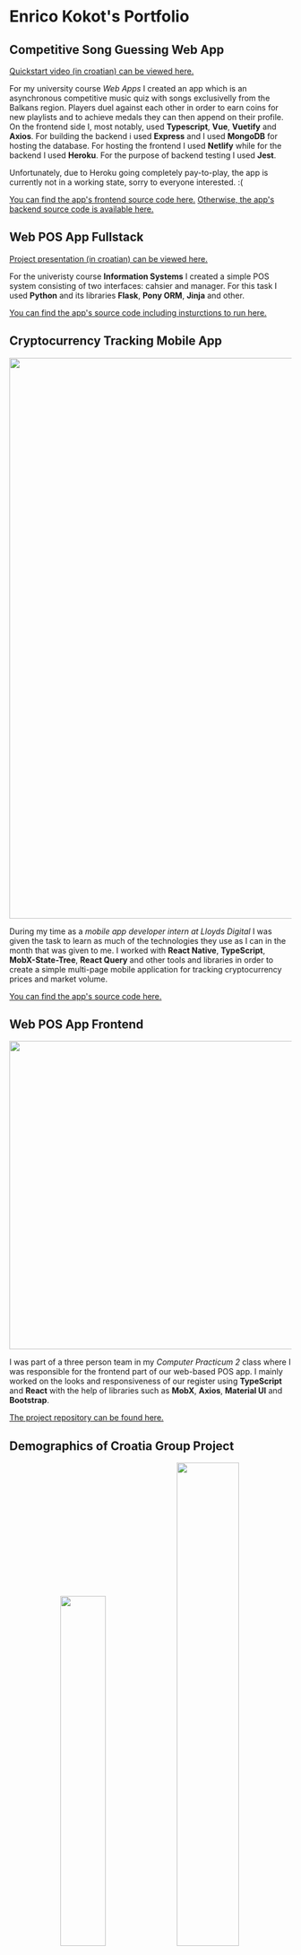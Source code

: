 # Enrico Kokot's Portfolio

## Competitive Song Guessing Web App

[Quickstart video (in croatian) can be viewed here.](https://youtu.be/Za5ZmSlbl_E)

For my university course *Web Apps* I created an app which is an asynchronous competitive music quiz with songs exclusivelly from the Balkans region. Players duel against each other in order to earn coins for new playlists and to achieve medals they can then append on their profile. On the frontend side I, most notably, used **Typescript**, **Vue**, **Vuetify** and **Axios**. For building the backend i used **Express** and I used **MongoDB** for hosting the database. For hosting the frontend I used **Netlify** while for the backend I used **Heroku**. For the purpose of backend testing I used **Jest**.

<!--
<del>[The app can be accessed at this location.](https://songpop-balkans.netlify.app)</del>
-->
Unfortunately, due to Heroku going completely pay-to-play, the app is currently not in a working state, sorry to everyone interested. :(

[You can find the app's frontend source code here.](https://github.com/enricokokot/songpop-balkans-frontend)
[Otherwise, the app's backend source code is available here.](https://github.com/enricokokot/songpop-balkans-backend)

## Web POS App Fullstack

[Project presentation (in croatian) can be viewed here.](https://youtu.be/wdN5cIGjg4w)

For the univeristy course **Information Systems** I created a simple POS system consisting of two interfaces: cahsier and manager. For this task I used **Python** and its libraries **Flask**, **Pony ORM**, **Jinja** and other.

[You can find the app's source code including insturctions to run here.](https://github.com/enricokokot/INFSUS-PROZAD)

## Cryptocurrency Tracking Mobile App
<img src="https://github.com/enricokokot/my-projects/blob/main/crypto-tracker-demo.png?raw=true" width="1000">

During my time as a *mobile app developer intern at Lloyds Digital* I was given the task to learn as much of the technologies they use as I can in the month that was given to me. I worked with **React Native**, **TypeScript**, **MobX-State-Tree**, **React Query** and other tools and libraries in order to create a simple multi-page mobile application for tracking cryptocurrency prices and market volume.

[You can find the app's source code here.](https://github.com/enricokokot/crypto-tracker-app)

## Web POS App Frontend
<img src="https://github.com/enricokokot/my-projects/blob/main/webpos-demo.gif?raw=true" width="550">

I was part of a three person team in my *Computer Practicum 2* class where I was responsible for the frontend part of our web-based POS app. I mainly worked on the looks and responsiveness of our register using **TypeScript** and **React** with the help of libraries such as **MobX**, **Axios**, **Material UI** and **Bootstrap**.

[The project repository can be found here.](https://github.com/i3arsu/Cashier_Software)

## Demographics of Croatia Group Project
<p align="center">
  <img src="https://github.com/enricokokot/my-projects/blob/main/centralization-croatia-zagreb.gif?raw=true" width="40%">
  <img src="https://github.com/enricokokot/my-projects/blob/main/centralization-europe.png?raw=true" width="47%">
</p>
  
I led a five person team concerned with population statistics in Croatia for the *Statistics* class. We graphically presented numbers concerning different aspects of our society including religiousness, minorities and centralization through history using **Python**.

[Here's the project's repository in croatian.](https://github.com/enricokokot/Demographics-of-Croatia-2021)

## Healthcare System Database Group Project
<img src="https://drive.google.com/uc?export=view&id=1C2tMOLd0e9-8RKnde4ZpoFRlxWtlOmd4" width="600">

I worked in a team of four on a database project  for the *Databases 1* class in college. The goal of the project was to create a basic working model of a country's healthcare system and associated documentation to test our knowledge in **MySQL**. I was responsible for devising and creating 80% of the queries and helped edit the documentation.

[Here's the related repository in croatian.](https://github.com/enricokokot/Zdravstveni-Sustav-DB)

## Office Chatbot Project
<img src="https://drive.google.com/uc?export=view&id=1KUyXzlDdIhFlN-geZ6SoHxp0-IpD3xQV">

I took on the team leading role for the *Chatbot in the Office* presentation for the college class *Office Work Computerization* . My responsibilities consisted of deciding on the game plan, monitoring the whole development of the presentation side and creating a simple chatbot using **Bot Framework Composer** and **C#**.

[Here's the source code of the chatbot.](https://github.com/enricokokot/ButtonBot)

## Multimedia Editing Website
I created a website for the *Multimedia Systems* class using **WordPress** where I published a couple of my works created in the following multimedia editing software: **Inkspace**, **GIMP**, **Blender**, **Scribus**, **Reaper**.

[Here's the website in croatian.](https://enricokokot.wordpress.com/)

## Web Doodles
A few basic animations I made in my spare time while playing with **HTML and CSS**.
All credit goes to the [Online Tutorials](https://www.youtube.com/c/OnlineTutorials4Designers/featured) and [DesignCourse](https://www.youtube.com/user/DesignCourse) YouTube channels.
* [progressRocket](https://enricokokot.github.io/progressRocket) loading icon - circular loading animation of a space rocket
* [buttonLiquid](https://enricokokot.github.io/buttonLiquid/) animated button - a clickable button with liquid animation inside which reacts to the cursor
* [darkMode](https://enricokokot.github.io/darkMode/) switch - a clickable dark/light mode switch
<!-- * [progressWave](https://enricokokot.github.io/progressWave/) loading icon -->

## Various Achievements
* My Lloyds Design [Certificate of Internship](https://raw.githubusercontent.com/enricokokot/my-projects/main/lloyds-souvenirs.jpg).
* My Infobip Virtual Classroom 2020 [Diploma](InfobipDiploma2020.pdf).
* My Advanced Python Course [Certificate of Completion](Programiranje_u_Pythonu___webinar_(D460)-Potvrda_o_zavr%C5%A1etku_te%C4%8Daja_8976.pdf).
* My [CheckiO profile](https://py.checkio.org/user/PinoElPinguino/).
